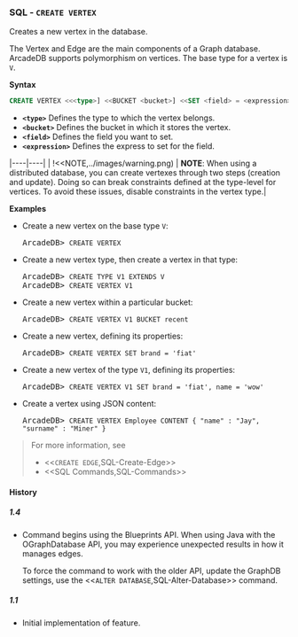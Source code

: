 
### SQL - `CREATE VERTEX`

Creates a new vertex in the database.

The Vertex and Edge are the main components of a Graph database.  ArcadeDB supports polymorphism on vertices.  The base type for a vertex is `V`.


**Syntax**

```sql
CREATE VERTEX <<<type>] <<BUCKET <bucket>] <<SET <field> = <expression><<,]*]
```

- **`<type>`** Defines the type to which the vertex belongs.
- **`<bucket>`** Defines the bucket in which it stores the vertex.
- **`<field>`** Defines the field you want to set.
- **`<expression>`** Defines the express to set for the field.

|----|----|
| !<<NOTE,../images/warning.png) | **NOTE**: When using a distributed database, you can create vertexes through two steps (creation and update).  Doing so can break constraints defined at the type-level for vertices.  To avoid these issues, disable constraints in the vertex type.|

**Examples**

- Create a new vertex on the base type `V`:

  <pre>
  ArcadeDB> <code type="lang-sql userinput">CREATE VERTEX</code>
  </pre>

- Create a new vertex type, then create a vertex in that type:

  <pre>
  ArcadeDB> <code type="lang-sql userinput">CREATE TYPE V1 EXTENDS V</code>
  ArcadeDB> <code type="lang-sql userinput">CREATE VERTEX V1</code>
  </pre>

- Create a new vertex within a particular bucket:

  <pre>
  ArcadeDB> <code type="userinput lang-sql">CREATE VERTEX V1 BUCKET recent</code>
  </pre>

- Create a new vertex, defining its properties:

  <pre>
  ArcadeDB> <code type="lang-sql userinput">CREATE VERTEX SET brand = 'fiat'</code>
  </pre>

- Create a new vertex of the type `V1`, defining its properties:

  <pre>
  ArcadeDB> <code type="lang-sql userinput">CREATE VERTEX V1 SET brand = 'fiat', name = 'wow'</code>
  </pre>

- Create a vertex using JSON content:

  <pre>
  ArcadeDB> <code type="lang-sql userinput">CREATE VERTEX Employee CONTENT { "name" : "Jay", "surname" : "Miner" }</code>
  </pre>

>For more information, see
>
>- <<`CREATE EDGE`,SQL-Create-Edge>>
>- <<SQL Commands,SQL-Commands>>

#### History

##### 1.4

- Command begins using the Blueprints API.  When using Java with the OGraphDatabase API, you may experience unexpected results in how it manages edges.

  To force the command to work with the older API, update the GraphDB settings, use the <<`ALTER DATABASE`,SQL-Alter-Database>> command.

##### 1.1

- Initial implementation of feature.
